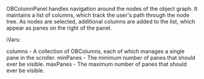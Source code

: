 OBColumnPanel handles navigation around the nodes of the object graph. It maintains a list of columns, which track the user's path through the node tree. As nodes are selected, additional columns are added to the list, which appear as panes on the right of the panel. 

iVars:

columns	- A collection of OBColumns, each of which manages a single pane in the scroller.
minPanes - The minimum number of panes that should ever be visible.
maxPanes - The maximum number of panes that should ever be visible.
